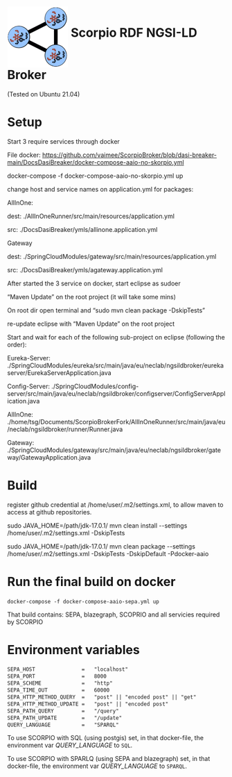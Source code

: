 # <img src="./ScorpioRDFLogo.png" width="140" align="middle"> Scorpio RDF NGSI-LD Broker

(Tested on Ubuntu 21.04)

# Setup

Start 3 require services through docker 

File docker: https://github.com/vaimee/ScorpioBroker/blob/dasi-breaker-main/DocsDasiBreaker/docker-compose-aaio-no-skorpio.yml

docker-compose -f docker-compose-aaio-no-skorpio.yml up 

change host and service names on application.yml for packages:

AllInOne:

dest: ./AllInOneRunner/src/main/resources/application.yml

src: ./DocsDasiBreaker/ymls/allinone.application.yml

Gateway

dest:  ./SpringCloudModules/gateway/src/main/resources/application.yml

src: ./DocsDasiBreaker/ymls/agateway.application.yml

After started the 3 service on docker, start eclipse as sudoer

“Maven Update”  on the root project (it will take some mins)

On root dir open terminal and “sudo mvn clean package -DskipTests” 

re-update eclipse with “Maven Update”  on the root project

Start and wait for each of the following sub-project on eclipse (following the order):

Eureka-Server: ./SpringCloudModules/eureka/src/main/java/eu/neclab/ngsildbroker/eurekaserver/EurekaServerApplication.java

Config-Server: ./SpringCloudModules/config-server/src/main/java/eu/neclab/ngsildbroker/configserver/ConfigServerApplication.java

AllInOne: ./home/tsg/Documents/ScorpioBrokerFork/AllInOneRunner/src/main/java/eu/neclab/ngsildbroker/runner/Runner.java

Gateway: ./SpringCloudModules/gateway/src/main/java/eu/neclab/ngsildbroker/gateway/GatewayApplication.java

# Build
register github credential at /home/user/.m2/settings.xml, to allow maven to access at github repositories.

sudo JAVA_HOME=/path/jdk-17.0.1/ mvn clean install --settings /home/user/.m2/settings.xml -DskipTests

sudo JAVA_HOME=/path/jdk-17.0.1/ mvn clean package --settings /home/user/.m2/settings.xml -DskipTests -DskipDefault -Pdocker-aaio


# Run the final build on docker

```docker-compose -f docker-compose-aaio-sepa.yml up```

That build contains: SEPA, blazegraph, SCOPRIO and all servicies required by SCORPIO

# Environment variables
```
SEPA_HOST		        =	"localhost"
SEPA_PORT		        =	8000
SEPA_SCHEME		        =	"http"
SEPA_TIME_OUT		    =	60000
SEPA_HTTP_METHOD_QUERY	=	"post" || "encoded post" || "get"
SEPA_HTTP_METHOD_UPDATE	=	"post" || "encoded post"
SEPA_PATH_QUERY		    =	"/query"
SEPA_PATH_UPDATE	    =	"/update"
QUERY_LANGUAGE          =   "SPARQL"
```

To use SCORPIO with SQL (using postgis) set, in that docker-file, the environment var *QUERY_LANGUAGE* to ```SQL```.

To use SCORPIO with SPARLQ (using SEPA and blazegraph) set, in that docker-file, the environment var *QUERY_LANGUAGE* to ```SPARQL```.

